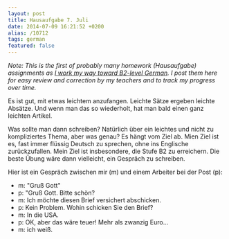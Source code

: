 ```yaml
---
layout: post
title: Hausaufgabe 7. Juli
date: 2014-07-09 16:21:52 +0200
alias: /10712
tags: german
featured: false
---
```


_Note: This is the first of probably many homework (Hausaufgabe) assignments as [I work my way toward B2-level German](/projects/german). I post them here for easy review and correction by my teachers and to track my progress over time._

Es ist gut, mit etwas leichtem anzufangen. Leichte Sätze ergeben leichte Absätze. Und wenn man das so wiederholt, hat man bald einen ganz leichten Artikel.

Was sollte man dann schreiben? Natürlich über ein leichtes und nicht zu kompliziertes Thema, aber was genau? Es hängt vom Ziel ab. Mien Ziel ist es, fast immer flüssig Deutsch zu sprechen, ohne ins Englische zurückzufallen. Mein Ziel ist insbesondere, die Stufe B2 zu erreichern. Die beste Übung wäre dann vielleicht, ein Gespräch zu schreiben.

Hier ist ein Gespräch zwischen mir (m) und einem Arbeiter bei der Post (p):

 - m: "Gruß Gott"
 - p: "Gruß Gott. Bitte schön?
 - m: Ich möchte diesen Brief versichert abschicken.
 - p: Kein Problem. Wohin schicken Sie den Brief?
 - m: In die USA.
 - p: OK, aber das wäre teuer! Mehr als zwanzig Euro...
 - m: ich weiß.
